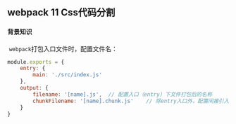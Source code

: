 ## webpack 11 Css代码分割

#### 背景知识

​	`webpack`打包入口文件时，配置文件名：

```js
module.exports = {
    entry: {
        main: './src/index.js'
    },
    output: {
        filename: '[name].js',	// 配置入口（entry）下文件打包后的名称
        chunkFilename: '[name].chunk.js'	// 除entry入口外，配置间接引入的插件、库打包后的文件名称
    }
}
```

